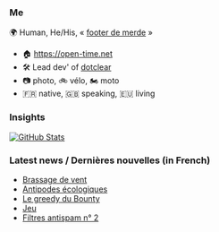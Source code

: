 ### Me

🌍 Human, He/His, « [footer de merde](https://open-time.net/post/2013/07/17/La-veritable-histoire-du-Footer-de-merde-) » 
* 🏠 https://open-time.net 
* 🛠️ Lead dev' of [dotclear](https://git.dotclear.org/dev/dotclear)
* 📷 photo, 🚲 vélo, 🏍️ moto 
* 🇫🇷 native, 🇬🇧 speaking, 🇪🇺 living

### Insights

[![GitHub Stats](https://github-readme-stats-sigma-five.vercel.app/api?username=franck-paul)](https://github.com/franck-paul)

### Latest news / Dernières nouvelles (in French)

<!-- BLOG-POST-LIST:START -->
- [Brassage de vent](https://open-time.net/post/2024/04/10/Brassage-de-vent)
- [Antipodes écologiques](https://open-time.net/post/2024/04/09/Antipodes-ecologiques)
- [Le greedy du Bounty](https://open-time.net/post/2024/04/08/Le-greedy-du-Bounty)
- [Jeu](https://open-time.net/post/2024/04/07/Jeu)
- [Filtres antispam n° 2](https://open-time.net/post/2024/04/06/Filtres-antispam-n-2)
<!-- BLOG-POST-LIST:END -->
